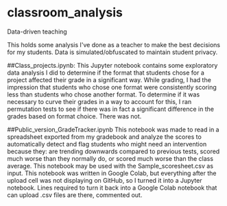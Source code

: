 # classroom_analysis
Data-driven teaching

This holds some analysis I've done as a teacher to make the best decisions for my students. Data is simulated/obfuscated to maintain student privacy.

##Class_projects.ipynb:
This Jupyter notebook contains some exploratory data analysis I did to determine if the format that students chose for a project affected their grade in a significant way. While grading, I had the impression that students who chose one format were consistently scoring less than students who chose another format. To determine if it was necessary to curve their grades in a way to account for this, I ran permutation tests to see if there was in fact a significant difference in the grades based on format choice. There was not.

##Public_version_GradeTracker.ipynb
This notebook was made to read in a spreadsheet exported from my gradebook and analyze the scores to automatically detect and flag students who might need an intervention because they: are trending downwards compared to previous tests, scored much worse than they normally do, or scored much worse than the class average.
This notebook may be used with the Sample_scoresheet.csv as input.
This notebook was written in Google Colab, but everything after the upload cell was not displaying on GitHub, so I turned it into a Jupyter notebook. Lines required to turn it back into a Google Colab notebook that can upload .csv files are there, commented out.
